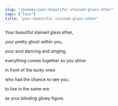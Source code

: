 ```yaml
---
slug: "/poemas/your-beautiful-stained-glass-ether"
tags: ["love"]
title: "your-beautiful-stained-glass-ether"
---
```

Your beautiful stained glass ether,

your pretty ghost within you,

your soul dancing and singing,

everything comes together so you shine

in front of the lucky ones

who had the chance to see you,

to live in the same era

as your blinding glowy figure.